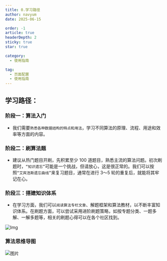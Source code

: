```yaml
---
title: 0.学习路径
author: navyum
date: 2025-06-15

order: -1
article: true
headerDepth: 2
sticky: true
star: true

category:
  - 使用指南

tag:
  - 页面配置
  - 使用指南
---
```


## 学习路径：
### 阶段一：算法入门
* 我们需要`熟悉各种数据结构的特点和用法`，学习不同算法的原理、流程、用途和效率等方面的内容。

### 阶段二：刷算法题
* 建议从热门题目开刷，先积累至少 100 道题目，熟悉主流的算法问题。初次刷题时，`“知识遗忘”`可能是一个挑战，但请放心，这是很正常的。我们可以按照`“艾宾浩斯遗忘曲线”`来复习题目，通常在进行 3～5 轮的重复后，就能将其牢记在心。

### 阶段三：搭建知识体系
* 在学习方面，我们可以`阅读算法专栏文章`、解题框架和算法教材，以不断丰富知识体系。在刷题方面，可以尝试采用进阶刷题策略，如按专题分类、一题多解、一解多题等，相关的刷题心得可以在各个社区找到。

![Img](https://raw.staticdn.net/Navyum/imgbed/pic/IMG/8e4dc6f1c57a25d2359edf0a71f53c76.png)


### 算法思维导图

![图片](https://raw.staticdn.net/Navyum/imgbed/pic/IMG/5cf7de27e2ac5e7f2a265e0d9bea0550.png)